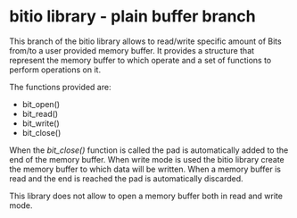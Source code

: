# bitio library - plain buffer branch
This branch of the bitio library allows to read/write specific amount of Bits from/to a user provided memory buffer.
It provides a structure that represent the memory buffer to which operate and a set of functions to perform operations on it.

The functions provided are:
* bit_open()
* bit_read()
* bit_write()
* bit_close()

When the _bit_close()_ function is called the pad is automatically added to the end of the memory buffer.
When write mode is used the bitio library create the memory buffer to which data will be written.
When a memory buffer is read and the end is reached the pad is automatically discarded.

This library does not allow to open a memory buffer both in read and write mode.
